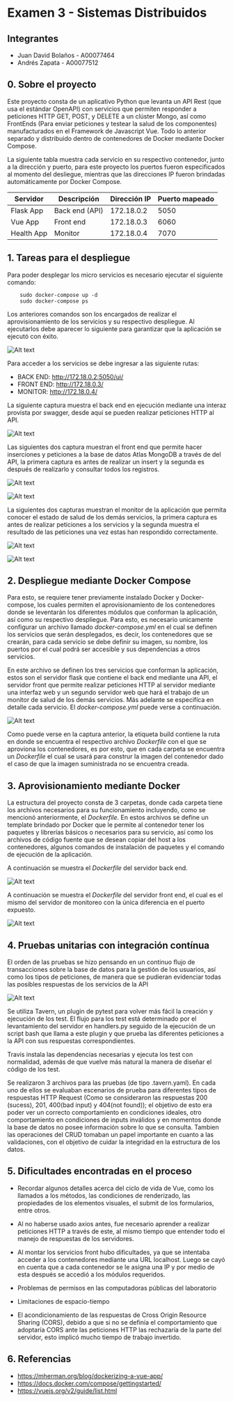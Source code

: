 # Examen 3 - Sistemas Distribuidos

## Integrantes
- Juan David Bolaños - A00077464
- Andrés Zapata - A00077512

## 0. Sobre el proyecto

Este proyecto consta de un aplicativo Python que levanta un API Rest (que usa el estándar OpenAPI) con servicios que permiten responder a peticiones HTTP GET, POST, y DELETE a un clúster Mongo, así como FrontEnds (Para enviar peticiones y testear la salud de los componentes) manufacturados en el Framework de Javascript Vue. Todo lo anterior separado y distribuido dentro de contenedores de Docker mediante Docker Compose.

La siguiente tabla muestra cada servicio en su respectivo contenedor, junto a la dirección y puerto, para este proyecto los puertos fueron especificados al momento del desliegue, mientras que las direcciones IP fueron brindadas automáticamente por Docker Compose.

Servidor | Descripción | Dirección IP | Puerto mapeado
-------- | ----------- | ------------ | --------------
Flask App  | Back end (API) | 172.18.0.2 | 5050
Vue App | Front end | 172.18.0.3 | 6060 | 
Health App | Monitor | 172.18.0.4  | 7070 |

## 1. Tareas para el despliegue

Para poder desplegar los micro servicios es necesario ejecutar el siguiente comando:

~~~
    sudo docker-compose up -d
    sudo docker-compose ps
~~~

Los anteriores comandos son los encargados de realizar el aprovisionamiento de los servicios y su respectivo despliegue. Al ejecutarlos debe aparecer lo siguiente para garantizar que la aplicación se ejecutó con éxito.

![Alt text](images/compose_ps.png?raw=true "Docker Compose PS")

Para acceder a los servicios se debe ingresar a las siguiente rutas:

* BACK END: http://172.18.0.2:5050/ui/
* FRONT END: http://172.18.0.3/
* MONITOR: http://172.18.0.4/

La siguiente captura muestra el back end en ejecución mediante una interaz provista por swagger, desde aquí se pueden realizar peticiones HTTP al API.

![Alt text](images/flask_app.png?raw=true "Flask App")

Las siguientes dos captura muestran el front end que permite hacer inserciones y peticiones a la base de datos Atlas MongoDB a través de del API, la primera captura es antes de realizar un insert y la segunda es después de realizarlo y consultar todos los registros.

![Alt text](images/vue_app1.png?raw=true "Vue App")

![Alt text](images/vue_app2.png?raw=true "Vue App")

La siguientes dos capturas muestran el monitor de la aplicación que permita conocer el estado de salud de los demás servicios, la primera captura es antes de realizar peticiones a los servicios y la segunda muestra el resultado de las peticiones una vez estas han respondido correctamente.

![Alt text](images/health_app1.png?raw=true "Vue App")

![Alt text](images/health_app2.png?raw=true "Vue App")


## 2. Despliegue mediante Docker Compose

Para esto, se requiere tener previamente instalado Docker y Docker-compose, los cuales permiten el aprovisionamiento de los contenedores donde se leventarán los diferentes módulos que conforman la aplicación, así como su respectivo despliegue. Para esto, es necesario unicamente configurar un archivo llamado *docker-compose.yml* en el cual se definen los servicios que serán desplegados, es decir, los contenedores que se crearán, para cada servicio se debe definir su imagen, su nombre, los puertos por el cual podrá ser accesible y sus dependencias a otros servicios. 

En este archivo se definen los tres servicios que conforman la aplicación, estos son el servidor flask que contiene el back end mediante una API, el servidor front que permite realizar peticiones HTTP al servidor mediante una interfaz web y un segundo servidor web que hará el trabajo de un monitor de salud de los demás servicios. Más adelante se especifíca en detalle cada servicio. El *docker-compose.yml* puede verse a continuación.

![Alt text](images/compose.png?raw=true "Docker Compose")

Como puede verse en la captura anterior, la etiqueta build contiene la ruta en donde se encuentra el respectivo archivo *Dockerfile* con el que se aproviona los contenedores, es por esto, que en cada carpeta se encuentra un *Dockerfile* el cual se usará para construr la imagen del contenedor dado el caso de que la imagen suministrada no se encuentra creada.


## 3. Aprovisionamiento mediante Docker

La estructura del proyecto consta de 3 carpetas, donde cada carpeta tiene los archivos necesarios para su funcionamiento incluyendo, como se mencionó anteriormente, el *Dockerfile*. En estos archivos se define un template brindado por Docker que le permite al contenedor tener los paquetes y librerías básicos o necesarios para su servicio, así como los archivos de código fuente que se desean copiar del host a los contenedores, algunos comandos de instalación de paquetes y el comando de ejecución de la aplicación.

A continuación se muestra el *Dockerfile* del servidor back end.

![Alt text](images/docker_flask.png?raw=true "Docker flask")

A continuación se muestra el *Dockerfile* del servidor front end, el cual es el mismo del servidor de monitoreo con la única diferencia en el puerto expuesto.

![Alt text](images/docker_vue.png?raw=true "Docker vue")

## 4. Pruebas unitarias con integración contínua

El orden de las pruebas se hizo pensando en un continuo flujo de transacciones sobre la base de datos para la gestión de los usuarios, así como los tipos de peticiones, de manera que se pudieran evidenciar todas las posibles respuestas de los servicios de la API

![Alt text](images/taverns.png?raw=true "Tavern syntax")

Se utiliza Tavern, un plugin de pytest para volver más fácil la creación y ejecución de los test. El flujo para los test está determinado por el levantamiento del servidor en handlers.py seguido de la ejecución de un script bash que llama a este plugin y que prueba las diferentes peticiones a la API con sus respuestas correspondientes.

Travis instala las dependencias necesarias y ejecuta los test con normalidad, además de que vuelve más natural la manera de diseñar el código de los test.

Se realizaron 3 archivos para las pruebas (de tipo .tavern.yaml). En cada uno de ellos se evaluaban escenarios de prueba para diferentes tipos de respuestas HTTP Request (Como se consideraron las respuestas 200 (sucess), 201, 400(bad input) y 404(not found)); el objetivo de esto era poder ver un correcto comportamiento en condiciones ideales, otro comportamiento en condiciones de inputs inválidos y en momentos donde la base de datos no posee información sobre lo que se consulta. Tambien las operaciones del CRUD tomaban un papel importante en cuanto a las validaciones, con el objetivo de cuidar la integridad en la estructura de los datos.


## 5. Dificultades encontradas en el proceso

* Recordar algunos detalles acerca del ciclo de vida de Vue, como los llamados a los métodos, las condiciones de renderizado, las propiedades de los elementos visuales, el submit de los formularios, entre otros.

* Al no haberse usado axios antes, fue necesario aprender a realizar peticiones HTTP a través de este, al mismo tiempo que entender todo el manejo de respuestas de los servidores.

* Al montar los servicios front hubo dificultades, ya que se intentaba acceder a los contenedores mediante una URL localhost. Luego se cayó en cuenta que a cada contenedor se le asigna una IP y por medio de esta después se accedió a los módulos requeridos.

* Problemas de permisos en las computadoras públicas del laboratorio

* Limitaciones de espacio-tiempo

* El acondicionamiento de las respuestas de Cross Origin Resource Sharing (CORS), debido a que si no se definía el comportamiento que adoptaría CORS ante las peticiones HTTP las rechazaría de la parte del servidor, esto implicó mucho tiempo de trabajo invertido.

## 6. Referencias

* https://mherman.org/blog/dockerizing-a-vue-app/
* https://docs.docker.com/compose/gettingstarted/
* https://vuejs.org/v2/guide/list.html

